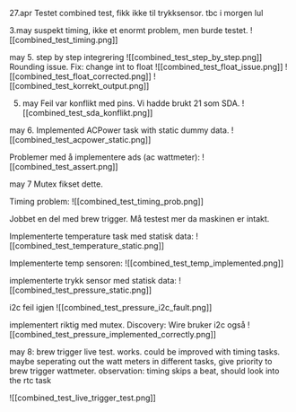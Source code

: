 27.apr
Testet combined test, fikk ikke til trykksensor. tbc i morgen lul


3.may
suspekt timing, ikke et enormt problem, men burde testet.
![[combined_test_timing.png]]

may 5.
step by step integrering
![[combined_test_step_by_step.png]]
Rounding issue. Fix: change int to float 
![[combined_test_float_issue.png]]
![[combined_test_float_corrected.png]]
![[combined_test_korrekt_output.png]]

5. may
Feil var konflikt med pins. Vi hadde brukt 21 som SDA.
![[combined_test_sda_konflikt.png]]

may 6.
Implemented ACPower task with static dummy data.
![[combined_test_acpower_static.png]]

Problemer med å implementere ads (ac wattmeter):
![[combined_test_assert.png]]


may 7
Mutex fikset dette.

Timing problem:
![[combined_test_timing_prob.png]]

Jobbet en del med brew trigger. Må testest mer da maskinen er intakt.

Implementerte temperature task med statisk data:
![[combined_test_temperature_static.png]]

Implementerte temp sensoren:
![[combined_test_temp_implemented.png]]

implementerte trykk sensor med statisk data:
![[combined_test_pressure_static.png]]

i2c feil igjen
![[combined_test_pressure_i2c_fault.png]]

implementert riktig med mutex. Discovery: Wire bruker i2c også
![[combined_test_pressure_implemented_correctly.png]]

may 8:
brew trigger live test. works. could be improved with timing tasks. maybe seperating out the watt meters in different tasks, give priority to brew trigger wattmeter.
observation: timing skips a beat, should look into the rtc task

![[combined_test_live_trigger_test.png]]